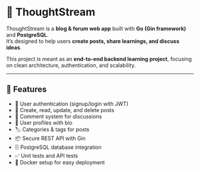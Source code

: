 # 🌊 ThoughtStream  

ThoughtStream is a **blog & forum web app** built with **Go (Gin framework)** and **PostgreSQL**.  
It’s designed to help users **create posts, share learnings, and discuss ideas**.  

This project is meant as an **end-to-end backend learning project**, focusing on clean architecture, authentication, and scalability.  

---

## 🚀 Features  
- 🔐 User authentication (signup/login with JWT)  
- 📝 Create, read, update, and delete posts  
- 💬 Comment system for discussions  
- 👤 User profiles with bio  
- 🏷️ Categories & tags for posts  
- 📦 Secure REST API with Gin  
- 🗄️ PostgreSQL database integration  
- ✅ Unit tests and API tests  
- 🐳 Docker setup for easy deployment 
